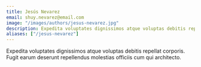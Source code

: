 ```yaml
---
title: Jesús Nevarez
email: shuy.nevarez@email.com
image: "/images/authors/jesus-nevarez.jpg"
description: Expedita voluptates dignissimos atque voluptas debitis repellat corporis. Fugit earum deserunt repellendus molestias officiis cum qui architecto.
aliases: ["/jesus-nevarez"]
---
```


Expedita voluptates dignissimos atque voluptas debitis repellat corporis. Fugit earum deserunt repellendus molestias officiis cum qui architecto.
